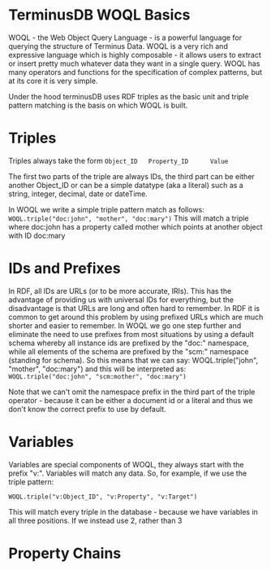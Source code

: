 # TerminusDB WOQL Basics

WOQL - the Web Object Query Language - is a powerful language for querying the structure of Terminus Data.  WOQL is a very rich 
and expressive language which is highly composable - it allows users to extract or insert pretty much whatever data they want in a single query.  WOQL has many operators and functions for the specification of complex patterns, but at its core it is very simple. 

Under the hood terminusDB uses RDF triples as the basic unit and triple pattern matching is the basis on which WOQL is built.  

# Triples
Triples always take the form
`Object_ID   Property_ID      Value`

The first two parts of the triple are always IDs, the third part can be either another Object_ID or can be a simple datatype (aka a literal) such as a string, integer, decimal, date or dateTime. 

In WOQL we write a simple triple pattern match as follows: 
`WOQL.triple("doc:john", "mother", "doc:mary")`
This will match a triple where doc:john has a property called mother which points at another object with ID doc:mary

# IDs and Prefixes

In RDF, all IDs are URLs (or to be more accurate, IRIs). This has the advantage of providing us with universal IDs for everything, but the disadvantage is that URLs are long and often hard to remember. In RDF it is common to get around this problem by using prefixed URLs which are much shorter and easier to remember. In WOQL we go one step further and eliminate the need to use prefixes from most situations by using a default schema whereby all instance ids are prefixed by the "doc:" namespace, while all elements of the schema are prefixed by the "scm:" namespace (standing for schema). So this means that we can say: 
WOQL.triple("john", "mother", "doc:mary") and this will be interpreted as: `WOQL.triple("doc:john", "scm:mother", "doc:mary")`

Note that we can't omit the namespace prefix in the third part of the triple operator - because it can be either a document id or a literal and thus we don't know the correct prefix to use by default. 

# Variables

Variables are special components of WOQL, they always start with the prefix "v:". Variables will match any data. So, for example, if we use the triple pattern: 
``` 
WOQL.triple("v:Object_ID", "v:Property", "v:Target")
```
This will match every triple in the database - because we have variables in all three positions.  If we instead use 2, rather than 3 
# Property Chains
